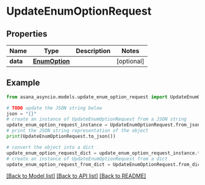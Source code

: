 # UpdateEnumOptionRequest


## Properties

Name | Type | Description | Notes
------------ | ------------- | ------------- | -------------
**data** | [**EnumOption**](EnumOption.md) |  | [optional] 

## Example

```python
from asana_asyncio.models.update_enum_option_request import UpdateEnumOptionRequest

# TODO update the JSON string below
json = "{}"
# create an instance of UpdateEnumOptionRequest from a JSON string
update_enum_option_request_instance = UpdateEnumOptionRequest.from_json(json)
# print the JSON string representation of the object
print(UpdateEnumOptionRequest.to_json())

# convert the object into a dict
update_enum_option_request_dict = update_enum_option_request_instance.to_dict()
# create an instance of UpdateEnumOptionRequest from a dict
update_enum_option_request_from_dict = UpdateEnumOptionRequest.from_dict(update_enum_option_request_dict)
```
[[Back to Model list]](../README.md#documentation-for-models) [[Back to API list]](../README.md#documentation-for-api-endpoints) [[Back to README]](../README.md)


